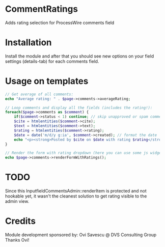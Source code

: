 CommentRatings
==============

Adds rating selection for ProcessWire comments field


Installation
============

Install the module and after that you should see new options on your field settings (details-tab) for each comments field.


Usage on templates
==================

```php
// Get average of all comments:
echo "Average rating: " . $page->comments->averageRating;

// Loop comments and display all the fields (includes the rating!):
foreach($page->comments as $comment) {
    if($comment->status < 1) continue; // skip unapproved or spam comments
    $cite = htmlentities($comment->cite);
    $text = htmlentities($comment->text);
    $rating = htmlentities($comment->rating);
    $date = date('m/d/y g:ia', $comment->created); // format the date
    echo "<p><strong>Posted by $cite on $date with rating $rating</strong><br />$text</p>";
}

// Render the form with rating dropdown (here you can use some js widget to make them stars):
echo $page->comments->renderFormWithRatings();
```

TODO
====

Since this InputfieldCommentsAdmin::renderItem is protected and not hookable yet, it wasn't the cleanest solution to get rating visible to the admin view.


Credits
=======

Module development sponsored by: Ovi Savescu @ DVS Consulting Group
Thanks Ovi!
